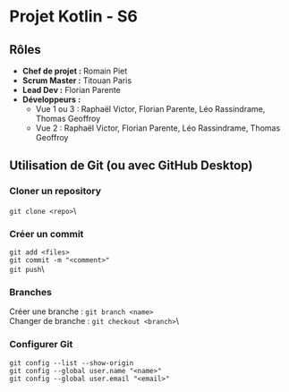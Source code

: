 # Projet Kotlin - S6
## Rôles
- **Chef de projet :** Romain Piet
- **Scrum Master :** Titouan Paris
- **Lead Dev :** Florian Parente
- **Développeurs :**
    - Vue 1 ou 3 : Raphaël Victor, Florian Parente, Léo Rassindrame, Thomas Geoffroy
    - Vue 2 : Raphaël Victor, Florian Parente, Léo Rassindrame, Thomas Geoffroy    

## Utilisation de Git (ou avec GitHub Desktop)

### Cloner un repository
`git clone <repo>`\

### Créer un commit
`git add <files>`\
`git commit -m "<comment>"`\
`git push`\

### Branches
Créer une branche : `git branch <name>`\
Changer de branche : `git checkout <branch>`\

### Configurer Git
```
git config --list --show-origin
git config --global user.name "<name>"
git config --global user.email "<email>"
```
